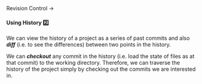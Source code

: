<link rel="stylesheet" href="{{baseUrl}}/css/textbook.css">

<div class="website-content">

<div id="path">Revision Control &rarr; </div>

<div id="title">

#### Using History :two:

</div>

<div id="body">

We can view the history of a project as a series of past commits and also **_diff_** (i.e. to see the differences) between two points in the history.

We can **_checkout_** any commit in the history (i.e. load the state of files as at that commit) to the working directory. Therefore, we can traverse the history of the project simply by checking out the commits we are interested in.

</div>

<div id="extras">
<div>

</div>
